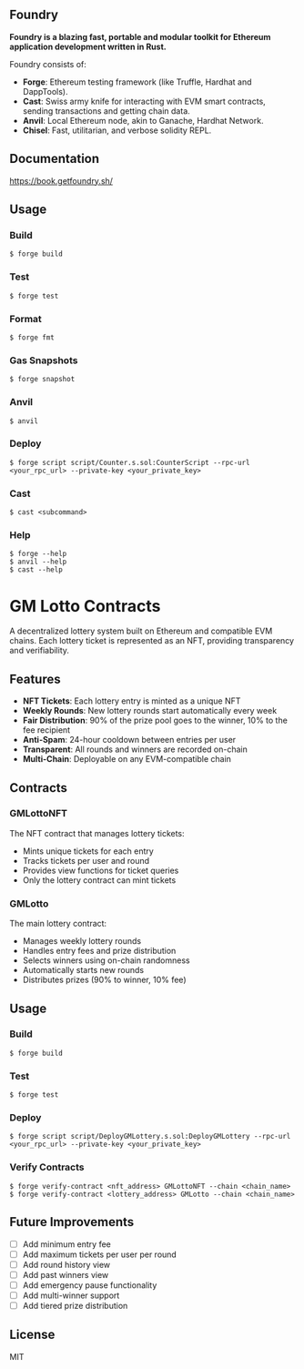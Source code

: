 ## Foundry

**Foundry is a blazing fast, portable and modular toolkit for Ethereum application development written in Rust.**

Foundry consists of:

-   **Forge**: Ethereum testing framework (like Truffle, Hardhat and DappTools).
-   **Cast**: Swiss army knife for interacting with EVM smart contracts, sending transactions and getting chain data.
-   **Anvil**: Local Ethereum node, akin to Ganache, Hardhat Network.
-   **Chisel**: Fast, utilitarian, and verbose solidity REPL.

## Documentation

https://book.getfoundry.sh/

## Usage

### Build

```shell
$ forge build
```

### Test

```shell
$ forge test
```

### Format

```shell
$ forge fmt
```

### Gas Snapshots

```shell
$ forge snapshot
```

### Anvil

```shell
$ anvil
```

### Deploy

```shell
$ forge script script/Counter.s.sol:CounterScript --rpc-url <your_rpc_url> --private-key <your_private_key>
```

### Cast

```shell
$ cast <subcommand>
```

### Help

```shell
$ forge --help
$ anvil --help
$ cast --help
```

# GM Lotto Contracts

A decentralized lottery system built on Ethereum and compatible EVM chains. Each lottery ticket is represented as an NFT, providing transparency and verifiability.

## Features

- **NFT Tickets**: Each lottery entry is minted as a unique NFT
- **Weekly Rounds**: New lottery rounds start automatically every week
- **Fair Distribution**: 90% of the prize pool goes to the winner, 10% to the fee recipient
- **Anti-Spam**: 24-hour cooldown between entries per user
- **Transparent**: All rounds and winners are recorded on-chain
- **Multi-Chain**: Deployable on any EVM-compatible chain

## Contracts

### GMLottoNFT

The NFT contract that manages lottery tickets:
- Mints unique tickets for each entry
- Tracks tickets per user and round
- Provides view functions for ticket queries
- Only the lottery contract can mint tickets

### GMLotto

The main lottery contract:
- Manages weekly lottery rounds
- Handles entry fees and prize distribution
- Selects winners using on-chain randomness
- Automatically starts new rounds
- Distributes prizes (90% to winner, 10% fee)

## Usage

### Build

```shell
$ forge build
```

### Test

```shell
$ forge test
```

### Deploy

```shell
$ forge script script/DeployGMLottery.s.sol:DeployGMLottery --rpc-url <your_rpc_url> --private-key <your_private_key>
```

### Verify Contracts

```shell
$ forge verify-contract <nft_address> GMLottoNFT --chain <chain_name>
$ forge verify-contract <lottery_address> GMLotto --chain <chain_name>
```

## Future Improvements

- [ ] Add minimum entry fee
- [ ] Add maximum tickets per user per round
- [ ] Add round history view
- [ ] Add past winners view
- [ ] Add emergency pause functionality
- [ ] Add multi-winner support
- [ ] Add tiered prize distribution

## License

MIT
